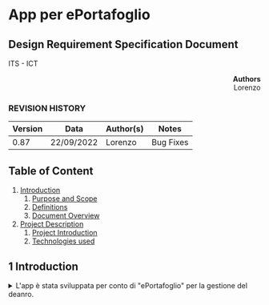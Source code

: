 # App per ePortafoglio

## Design Requirement Specification Document

ITS - ICT


<div align='right'> <b> Authors </b> <br> Lorenzo <br>  </div>

### REVISION HISTORY

Version | Data | Author(s)| Notes
---------|------|--------|------
0.87 | 22/09/2022 | Lorenzo | Bug Fixes |

## Table of Content

1. [Introduction](#intro)
    1. [Purpose and Scope](#purpose)  
    2. [Definitions](#def)
    3. [Document Overview](#overview)
2. [Project Description](#description)
    1. [Project Introduction](#project-intro)
    2. [Technologies used](#tech)

##  <a name="intro"></a>  1 Introduction
<details>
    <summary> L'app è stata sviluppata per conto di "ePortafoglio" per la gestione del deanro.</summary> 
    
### <a name="purpose"></a> 1.1 Purpose and Scope
<details> 
    <summary> Il documento spiega come è stata realizzata l'app e queli sono gli scopi e gli utilizzi di quest'ultima  </summary>
</details>

### <a name="def"></a> 1.2 Definitions
<details> 
    <summary> Acronimi
    </summary>
    
| Acronimo      | Significato   |
| ------------- | ------------- |
| E.C.          | Estratto conto|
    
</details>

### <a name="overview"></a> 1.3 Document Overview
<details> 
    <summary> Il progetto è quello di permettere lo scambio di denaro semplice dando a ogni conto un codice univoco con i quale gli utenti potranno trasferire il denaro al di fuori e dentor del circuito dell'app stessa
    </summary>
</details>

### <a name="project-intro"></a> 2.1 Project Introduction 
<details> 
    <summary>  L'app è stata ideata per garantire la gestione e il trasferimento di denaro in maniera semplice, fuori e dentro il circuito ePortafoglio </summary>
</details>

### <a name="tech"></a> 2.2 Technologies used

<details> 
    <summary> Software realizzato con Python </summary>
</details>


